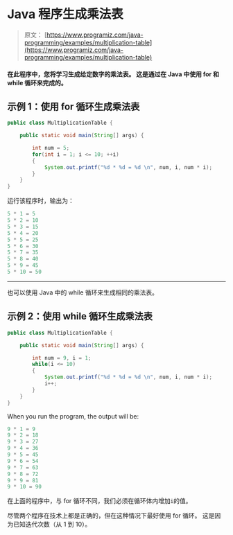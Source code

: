 # Java 程序生成乘法表

> 原文： [https://www.programiz.com/java-programming/examples/multiplication-table](https://www.programiz.com/java-programming/examples/multiplication-table)

#### 在此程序中，您将学习生成给定数字的乘法表。 这是通过在 Java 中使用 for 和 while 循环来完成的。

## 示例 1：使用 for 循环生成乘法表

```java
public class MultiplicationTable {

    public static void main(String[] args) {

        int num = 5;
        for(int i = 1; i <= 10; ++i)
        {
            System.out.printf("%d * %d = %d \n", num, i, num * i);
        }
    }
}
```

运行该程序时，输出为：

```java
5 * 1 = 5
5 * 2 = 10
5 * 3 = 15
5 * 4 = 20
5 * 5 = 25
5 * 6 = 30
5 * 7 = 35
5 * 8 = 40
5 * 9 = 45
5 * 10 = 50
```

* * *

也可以使用 Java 中的 while 循环来生成相同的乘法表。

## 示例 2：使用 while 循环生成乘法表

```java
public class MultiplicationTable {

    public static void main(String[] args) {

        int num = 9, i = 1;
        while(i <= 10)
        {
            System.out.printf("%d * %d = %d \n", num, i, num * i);
            i++;
        }
    }
}
```

When you run the program, the output will be:

```java
9 * 1 = 9
9 * 2 = 18
9 * 3 = 27
9 * 4 = 36
9 * 5 = 45
9 * 6 = 54
9 * 7 = 63
9 * 8 = 72
9 * 9 = 81
9 * 10 = 90
```

在上面的程序中，与 for 循环不同，我们必须在循环体内增加`i`的值。

尽管两个程序在技术上都是正确的，但在这种情况下最好使用 for 循环。 这是因为已知迭代次数（从 1 到 10）。